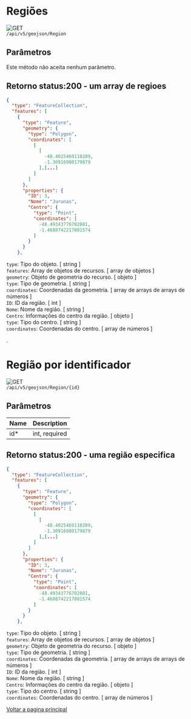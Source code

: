 <!-- 
![GET](https://img.shields.io/badge/HTTP-GET-0080FF)  
![POST](https://img.shields.io/badge/HTTP-POST-00CC00)  
![PUT](https://img.shields.io/badge/HTTP-PUT-FFFF00)  
![DELETE](https://img.shields.io/badge/HTTP-DELETE-FF0000)   -->

# Regiões


![GET](https://img.shields.io/badge/HTTP-GET-0080FF)  
`/api/v5/geojson/Region` 

## Parâmetros
 Este método não aceita nenhum parâmetro.

<!-- | Name    | Description                                                                                                                                 |
|---------|----------------------------------------------------------------------------------------------------------------------------------------------|
| orderBy |  use o parâmetro orderBy com o valor `name`. | -->

## Retorno status:200 - um array de regioes
```json
{
  "type": "FeatureCollection",
  "features": [
    {
      "type": "Feature",
      "geometry": {
        "type": "Polygon",
        "coordinates": [
          [
            [
              -48.4025469110289,
              -1.30916980179879
            ],[...]
          ]
        ]
      },
      "properties": {
        "ID": 3,
        "Nome": "Jurunas",
        "Centro": {
          "type": "Point",
          "coordinates": [
            -48.49343776702881,
            -1.4688742217081574
          ]
        }
      }
    },

```
`type`: Tipo do objeto. [ string ]  
`features`: Array de objetos de recursos. [ array de objetos ]  
`geometry`: Objeto de geometria do recurso. [ objeto ]  
`type`: Tipo de geometria. [ string ]  
`coordinates`: Coordenadas da geometria. [ array de arrays de arrays de números ]  
`ID`: ID da região. [ int ]  
`Nome`: Nome da região. [ string ]  
`Centro`: Informações do centro da região. [ objeto ]  
`type`: Tipo do centro. [ string ]  
`coordinates`: Coordenadas do centro. [ array de números ]  

.  

# Região por identificador


![GET](https://img.shields.io/badge/HTTP-GET-0080FF)  
`/api/v5/geojson/Region/{id}` 

## Parâmetros

<!-- Este método não aceita nenhum parâmetro. -->

| Name    | Description                                                                                                                                 |
|---------|----------------------------------------------------------------------------------------------------------------------------------------------|
| id* |  int, required  |



## Retorno status:200 - uma região especifica
```json
{
  "type": "FeatureCollection",
  "features": [
    {
      "type": "Feature",
      "geometry": {
        "type": "Polygon",
        "coordinates": [
          [
            [
              -48.4025469110289,
              -1.30916980179879
            ],[...]
          ]
        ]
      },
      "properties": {
        "ID": 3,
        "Nome": "Jurunas",
        "Centro": {
          "type": "Point",
          "coordinates": [
            -48.49343776702881,
            -1.4688742217081574
          ]
        }
      }
    },

```

`type`: Tipo do objeto. [ string ]  
`features`: Array de objetos de recursos. [ array de objetos ]  
`geometry`: Objeto de geometria do recurso. [ objeto ]  
`type`: Tipo de geometria. [ string ]  
`coordinates`: Coordenadas da geometria. [ array de arrays de arrays de números ]  
`ID`: ID da região. [ int ]  
`Nome`: Nome da região. [ string ]  
`Centro`: Informações do centro da região. [ objeto ]  
`type`: Tipo do centro. [ string ]  
`coordinates`: Coordenadas do centro. [ array de números ]  

[Voltar a pagina principal](/README.md) 
